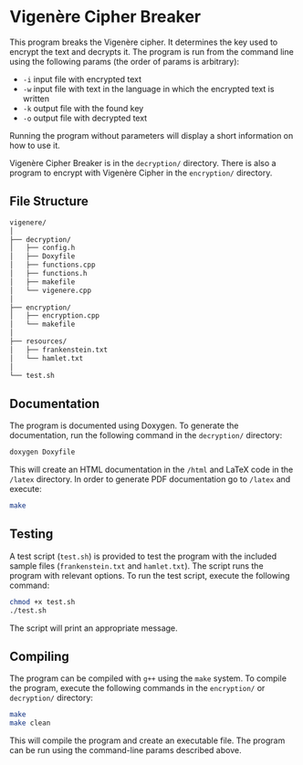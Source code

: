 # Vigenère Cipher Breaker

This program breaks the Vigenère cipher. It determines the key used to encrypt the text and decrypts it. The program is run from the command line using the following params (the order of params is arbitrary):

- `-i` input file with encrypted text
- `-w` input file with text in the language in which the encrypted text is written
- `-k` output file with the found key
- `-o` output file with decrypted text

Running the program without parameters will display a short information on how to use it.  

Vigenère Cipher Breaker is in the `decryption/` directory. There is also a program to encrypt with Vigenère Cipher in the `encryption/` directory.

## File Structure

```bash
vigenere/
│
├── decryption/
│   ├── config.h
│   ├── Doxyfile
│   ├── functions.cpp
│   ├── functions.h
│   ├── makefile
│   └── vigenere.cpp
│
├── encryption/
│   ├── encryption.cpp
│   └── makefile
│
├── resources/
│   ├── frankenstein.txt
│   └── hamlet.txt
│
└── test.sh
```

## Documentation

The program is documented using Doxygen. To generate the documentation, run the following command in the `decryption/` directory:

```bash
doxygen Doxyfile
```

This will create an HTML documentation in the `/html` and LaTeX code in the `/latex` directory. In order to generate PDF documentation go to `/latex` and execute:

```bash
make
```

## Testing

A test script (`test.sh`) is provided to test the program with the included sample files (`frankenstein.txt` and `hamlet.txt`). The script runs the program with relevant options. To run the test script, execute the following command:

```bash
chmod +x test.sh 
./test.sh
```

The script will print an appropriate message.

## Compiling

The program can be compiled with `g++` using the `make` system. To compile the program, execute the following commands in the `encryption/` or `decryption/` directory:

```bash
make
make clean
```

This will compile the program and create an executable file. The program can be run using the command-line params described above.
